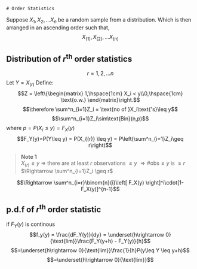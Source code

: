 	# Order Statistics 
Suppose $X_1, X_2, ...X_n$ be a random sample from a distribution. Which is then arranged in an ascending order such that, 
$$X_{(1)},X_{(2)},...X_{(n)}$$
## Distribution of $r^{\text{th}}$ order statistics 
$$r=1,2,...n$$
Let $Y=X_{(r)}$
Define:
$$Z = \left\{\begin{matrix}
1,\hspace{1cm} X_i < y\\0,\hspace{1cm} \text{o.w.}
\end{matrix}\right.$$ 
$$\therefore \sum^n_{i=1}Z_i = \text{no of }X_i\text{'s}\leq y$$
$$\sum^n_{i=1}Z_i\sim\text{Bin}(n,p)$$
where $p=P(X_i\leq y) = F_X(y)$
$$F_Y(y)=P(Y\leq y) = P(X_{(r)} \leq y) = P\left(\sum^n_{i=1}Z_i\geq r\right)$$
> **Note 1**  
> $X_{(r)} \leq y$ 
> $\Rightarrow$ there are at least $r$ observations $\leq y$ 
> $\Rightarrow \text{\# obs} \leq y$ is $\geq r$
> $\Rightarrow \sum^n_{i=1}Z_i \geq r$

$$\Rightarrow \sum^n_{i=r}\binom{n}{i}\left[ F_X(y) \right]^i\cdot[1-F_X(y)]^{n-1}$$

## p.d.f of $r^\text{th}$ order statistic 
if $F_Y(y)$ is continous 
$$f_y(y) = \frac{dF_Y(y)}{dy} = \underset{h\rightarrow 0}{\text{lim}}\frac{F_Y(y+h) - F_Y(y)}{h}$$
$$=\underset{h\rightarrow 0}{\text{lim}}\frac{1}{h}P(y\leq Y \leq y+h)$$
$$=\underset{h\rightarrow 0}{\text{lim}}$$


